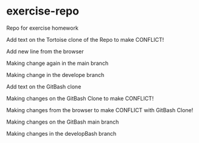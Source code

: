 # exercise-repo
Repo for exercise homework

Add text on the Tortoise clone of the Repo to make CONFLICT!

Add new line from the browser


Making change again in the main branch

Making change in the develope branch

Add text on the GitBash clone


Making changes on the GitBash Clone to make CONFLICT!

Making changes from the browser to make CONFLICT with GitBash Clone!


Making changes on the GitBash main branch


Making changes in the developBash branch

